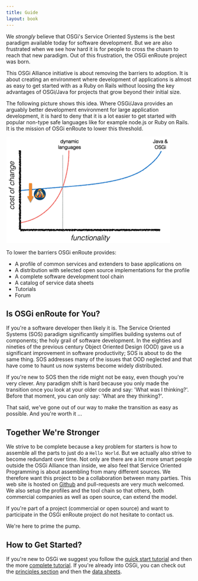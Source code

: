 ```yaml
---
title: Guide
layout: book
---
```


We _strongly_ believe that OSGi's Service Oriented Systems is the best paradigm available today for software development. But we are also frustrated when we see how hard it is for people to cross the chasm to reach that new paradigm. Out of this frustration, the OSGi enRoute project was born.

This OSGi Alliance initiative is about removing the barriers to adoption. It is about creating an environment where development of applications is almost as easy to get started with as a Ruby on Rails without loosing the key advantages of OSGi/Java for projects that grow beyond their initial size.

The following picture shows this idea. Where OSGi/Java provides an arguably better development environment for large application development, it is hard to deny that it is a lot easier to get started with popular non-type safe languages like for example node.js or Ruby on Rails. It is the mission of OSGi enRoute to lower this threshold.

![Lowering the barriers](/img/book/why-enroute.png)

To lower the barriers OSGi enRoute provides:

* A profile of common services and extenders to base applications on
* A distribution with selected open source implementations for the profile
* A complete software development tool chain
* A catalog of service data sheets
* Tutorials
* Forum

## Is OSGi enRoute for You?

If you're a software developer then likely it is. The Service Oriented Systems (SOS) paradigm significantly simplifies building systems out of components; the holy grail of software development. In the eighties and nineties of the previous century Object Oriented Design (OOD) gave us a significant improvement in software productivity; SOS is about to do the same thing. SOS addresses many of the issues that OOD neglected and that have come to haunt us now systems become widely distributed.

If you're new to SOS then the ride might not be easy, even though you're very clever. Any paradigm shift is hard because you only made the transition once you look at your older code and say: 'What was I thinking?'. Before that moment, you can only say: 'What are they thinking?'. 

That said, we've gone out of our way to make the transition as easy as possible. And you're worth it ... 

## Together We're Stronger 

We strive to be complete because a key problem for starters is how to assemble all the parts to just do a `Hello World`. But we actually also strive to become redundant over time. Not only are there are a lot more smart people outside the OSGi Alliance than inside, we also feel that Service Oriented Programming is about assembling from many different sources. We therefore want this project to be a collaboration between many parties. This web site is hosted on [Github][enroute-doc] and pull-requests are very much welcomed. We also setup the profiles and the tool chain so that others, both commercial companies as well as open source, can extend the model.

If you're part of a project (commercial or open source) and want to participate in the OSGi enRoute project do not hesitate to contact us.

We're here to prime the pump.

## How to Get Started?

If you're new to OSGi we suggest you follow the [quick start tutorial](200-quick-start.html) and then the more [complete tutorial](220-tutorial-base.html). If you're already into OSGi, you can check out the [principles section](300-principles.html) and then the [data sheets](400-services.html).

[enroute-doc]: https://github.com/osgi/osgi.enroute.site

